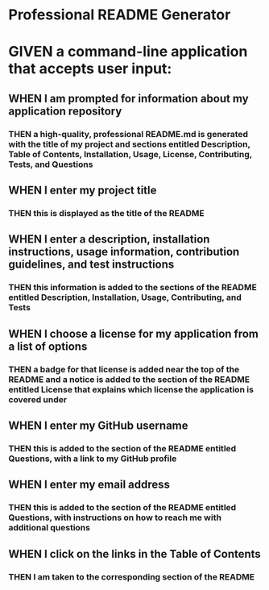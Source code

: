 # Professional README Generator

# GIVEN a command-line application that accepts user input:
## WHEN I am prompted for information about my application repository
### THEN a high-quality, professional README.md is generated with the title of my project and sections entitled Description, Table of Contents, Installation, Usage, License, Contributing, Tests, and Questions
## WHEN I enter my project title
### THEN this is displayed as the title of the README
## WHEN I enter a description, installation instructions, usage information, contribution guidelines, and test instructions
### THEN this information is added to the sections of the README entitled Description, Installation, Usage, Contributing, and Tests
## WHEN I choose a license for my application from a list of options
### THEN a badge for that license is added near the top of the README and a notice is added to the section of the README entitled License that explains which license the application is covered under
## WHEN I enter my GitHub username
### THEN this is added to the section of the README entitled Questions, with a link to my GitHub profile
## WHEN I enter my email address
### THEN this is added to the section of the README entitled Questions, with instructions on how to reach me with additional questions
## WHEN I click on the links in the Table of Contents
### THEN I am taken to the corresponding section of the README
